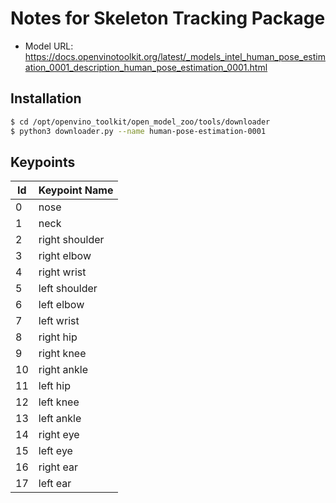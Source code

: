 # Notes for Skeleton Tracking Package

* Model URL: https://docs.openvinotoolkit.org/latest/_models_intel_human_pose_estimation_0001_description_human_pose_estimation_0001.html

## Installation

```bash
$ cd /opt/openvino_toolkit/open_model_zoo/tools/downloader
$ python3 downloader.py --name human-pose-estimation-0001
```

## Keypoints

| Id | Keypoint Name |
| -- | -- |
| 0 | nose |
| 1 | neck |
| 2 | right shoulder |
| 3 | right elbow |
| 4 | right wrist |
| 5 | left shoulder |
| 6 | left elbow |
| 7 | left wrist |
| 8 | right hip |
| 9 | right knee |
| 10 | right ankle |
| 11 | left hip |
| 12 | left knee |
| 13 | left ankle |
| 14 | right eye |
| 15 | left eye |
| 16 | right ear |
| 17 | left ear |


